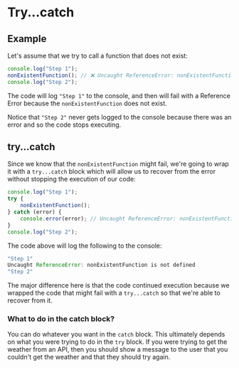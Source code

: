 # Try...catch

## Example

Let's assume that we try to call a function that does not exist:

```javascript
console.log("Step 1");
nonExistentFunction(); // ❌ Uncaught ReferenceError: nonExistentFunction is not defined
console.log("Step 2");
```

The code will log `"Step 1"` to the console, and then will fail with a Reference Error because the `nonExistentFunction` does not exist.

Notice that `"Step 2"` never gets logged to the console because there was an error and so the code stops executing.

## try...catch

Since we know that the `nonExistentFunction` might fail, we're going to wrap it with a `try...catch` block which will allow us to recover from the error without stopping the execution of our code:

```javascript
console.log("Step 1");
try {
    nonExistentFunction();
} catch (error) {
    console.error(error); // Uncaught ReferenceError: nonExistentFunction is not defined
}
console.log("Step 2");
```

The code above will log the following to the console:

```javascript
"Step 1"
Uncaught ReferenceError: nonExistentFunction is not defined
"Step 2"
```

The major difference here is that the code continued execution because we wrapped the code that might fail with a `try...catch` so that we're able to recover from it.

### What to do in the catch block?

You can do whatever you want in the `catch` block. This ultimately depends on what you were trying to do in the `try` block. If you were trying to get the weather from an API, then you should show a message to the user that you couldn't get the weather and that they should try again.